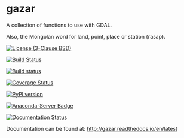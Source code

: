 # gazar
A collection of functions to use with GDAL.

Also, the Mongolan word for land, point, place or station (газар).

[![License (3-Clause BSD)](https://img.shields.io/badge/license-BSD%203--Clause-yellow.svg)](https://github.com/snowman2/gazar/blob/master/LICENSE)

[![Build Status](https://travis-ci.org/snowman2/gazar.svg)](https://travis-ci.org/snowman2/gazar)

[![Build status](https://ci.appveyor.com/api/projects/status/49t24ofdg16cl43d?svg=true)](https://ci.appveyor.com/project/snowman2/gazar)

[![Coverage Status](https://coveralls.io/repos/github/snowman2/gazar/badge.svg?branch=master)](https://coveralls.io/github/snowman2/gazar?branch=master)

[![PyPI version](https://badge.fury.io/py/gazar.svg)](https://badge.fury.io/py/gazar)

[![Anaconda-Server Badge](https://anaconda.org/conda-forge/gazar/badges/version.svg)](https://anaconda.org/conda-forge/gazar)

[![Documentation Status](http://readthedocs.org/projects/gazar/badge/?version=latest)](http://gazar.readthedocs.io/en/latest/?badge=latest)

Documentation can be found at: http://gazar.readthedocs.io/en/latest
